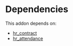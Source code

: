 # Dependencies

This addon depends on:

- [hr_contract](https://github.com/bringout/oca-ocb-hr)
- [hr_attendance](https://github.com/bringout/oca-ocb-hr)
